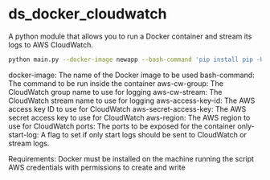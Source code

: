# ds_docker_cloudwatch


A python module that allows you to run a Docker container and stream its logs to AWS CloudWatch.


```bash
python main.py --docker-image newapp --bash-command 'pip install pip -U && pip install tqdm && python -c "import time; counter = 0; "' --aws-cw-group test_group_1 --aws-cw-stream test_stream_group1_1 --aws-access-key-id None --aws-secret-access-key None --aws-region us-east-1 --ports 8000 --only-start-log True

```


docker-image: The name of the Docker image to be used
bash-command: The command to be run inside the container
aws-cw-group: The CloudWatch group name to use for logging
aws-cw-stream: The CloudWatch stream name to use for logging
aws-access-key-id: The AWS access key ID to use for CloudWatch
aws-secret-access-key: The AWS secret access key to use for CloudWatch
aws-region: The AWS region to use for CloudWatch
ports: The ports to be exposed for the container
only-start-log: A flag to set if only start logs should be sent to CloudWatch or stream logs.


Requirements:
Docker must be installed on the machine running the script
AWS credentials with permissions to create and write